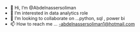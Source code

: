 - 👋 Hi, I’m @Abdelnassersoliman
- 👀 I’m interested in  data analytics role
- 💞️ I’m looking to collaborate on ...python, sql , power bi 
- 📫 How to reach me ...
-abdelnassersoliman1@hotmail.com


<!---
Abdelnassersoliman/Abdelnassersoliman is a ✨ special ✨ repository because its `README.md` (this file) appears on your GitHub profile.
You can click the Preview link to take a look at your changes.
--->

